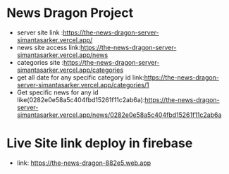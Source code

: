 # News Dragon Project

- server site link :https://the-news-dragon-server-simantasarker.vercel.app/
- news site access link:https://the-news-dragon-server-simantasarker.vercel.app/news
- categories site :https://the-news-dragon-server-simantasarker.vercel.app/categories
- get all date for any specific category id link:https://the-news-dragon-server-simantasarker.vercel.app/categories/1
- Get specific news for any id like(0282e0e58a5c404fbd15261f11c2ab6a):https://the-news-dragon-server-simantasarker.vercel.app/news/0282e0e58a5c404fbd15261f11c2ab6a
# Live Site link deploy in firebase
- link: https://the-news-dragon-882e5.web.app
